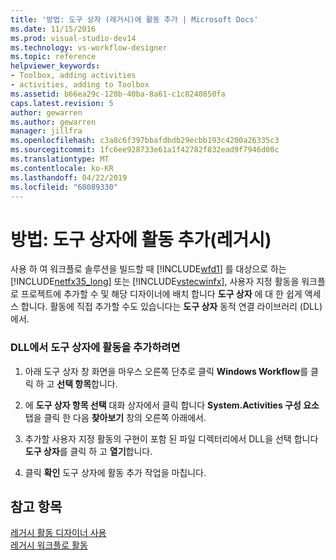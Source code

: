 ```yaml
---
title: '방법: 도구 상자 (레거시)에 활동 추가 | Microsoft Docs'
ms.date: 11/15/2016
ms.prod: visual-studio-dev14
ms.technology: vs-workflow-designer
ms.topic: reference
helpviewer_keywords:
- Toolbox, adding activities
- activities, adding to Toolbox
ms.assetid: b66ea29c-120b-40ba-8a61-c1c8240850fa
caps.latest.revision: 5
author: gewarren
ms.author: gewarren
manager: jillfra
ms.openlocfilehash: c3a8c6f397bbafdbdb29ecbb193c4200a26335c3
ms.sourcegitcommit: 1fc6ee928733e61a1f42782f832ead9f7946d00c
ms.translationtype: MT
ms.contentlocale: ko-KR
ms.lasthandoff: 04/22/2019
ms.locfileid: "60089330"
---
```

# <a name="how-to-add-activities-to-the-toolbox-legacy"></a>방법: 도구 상자에 활동 추가(레거시)
사용 하 여 워크플로 솔루션을 빌드할 때 [!INCLUDE[wfd1](../includes/wfd1-md.md)] 를 대상으로 하는 [!INCLUDE[netfx35_long](../includes/netfx35-long-md.md)] 또는 [!INCLUDE[vstecwinfx](../includes/vstecwinfx-md.md)], 사용자 지정 활동을 워크플로 프로젝트에 추가할 수 및 해당 디자이너에 배치 합니다 **도구 상자** 에 대 한 쉽게 액세스 합니다. 활동에 직접 추가할 수도 있습니다는 **도구 상자** 동적 연결 라이브러리 (DLL)에서.  
  
### <a name="to-add-an-activity-to-the-toolbox-from-a-dll"></a>DLL에서 도구 상자에 활동을 추가하려면  
  
1. 아래 도구 상자 창 화면을 마우스 오른쪽 단추로 클릭 **Windows Workflow**를 클릭 하 고 **선택 항목**합니다.  
  
2. 에 **도구 상자 항목 선택** 대화 상자에서 클릭 합니다 **System.Activities 구성 요소** 탭을 클릭 한 다음 **찾아보기** 창의 오른쪽 아래에서.  
  
3. 추가할 사용자 지정 활동의 구현이 포함 된 파일 디렉터리에서 DLL을 선택 합니다 **도구 상자**를 클릭 하 고 **열기**합니다.  
  
4. 클릭 **확인** 도구 상자에 활동 추가 작업을 마칩니다.  
  
## <a name="see-also"></a>참고 항목  
 [레거시 활동 디자이너 사용](../workflow-designer/using-the-legacy-activity-designer.md)   
 [레거시 워크플로 활동](../workflow-designer/legacy-workflow-activities.md)